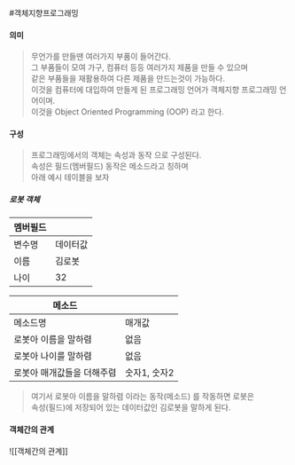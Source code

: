 #객체지향프로그래밍
#### 의미
> 무언가를 만들땐 여러가지 부품이 들어간다.  
> 그 부품들이 모여 가구, 컴퓨터 등등 여러가지 제품을 만들 수 있으며  
> 같은 부품들을 재활용하여 다른 제품을 만드는것이 가능하다.  
> 이것을 컴퓨터에 대입하여 만들게 된 프로그래밍 언어가 객체지향 프로그래밍 언어이며.  
> 이것을 Object Oriented Programming (OOP) 라고 한다.

#### 구성
> 프로그래밍에서의 객체는 속성과 동작 으로 구성된다.  
> 속성은 필드(멤버필드) 동작은 메소드라고 칭하며  
> 아래 예시 테이블을 보자

##### 로봇 객체

|멤버필드| |
|---|---|
|변수명|데이터값|
|이름|김로봇|
|나이|32|

|메소드| |
|---|---|
|메소드명|매개값|
|로봇아 이름을 말하렴| 없음 |
|로봇아 나이를 말하렴| 없음 |
|로봇아 매개값들을 더해주렴| 숫자1, 숫자2 |

> 여기서 로봇아 이름을 말하렴 이라는 동작(메소드) 를 작동하면 로봇은  
> 속성(필드)에 저장되어 있는 데이터값인 김로봇을 말하게 된다.  


#### 객체간의 관계
![[객체간의 관계]]

